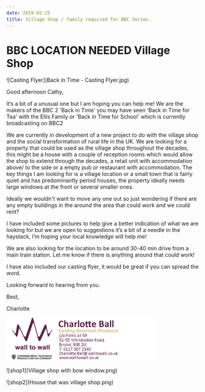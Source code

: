 ```yaml
---
date: 2019-02-25
title: Village Shop / family required for BBC Series.
---
```


# BBC LOCATION NEEDED Village Shop

![Casting Flyer](Back in Time - Casting Flyer.jpg)

Good afternoon Cathy,

 

It’s a bit of a unusual one but I am hoping you can help me! We are the makers of the BBC 2 'Back in Time' you may have seen 'Back in Time for Tea' with the Ellis Family or 'Back in Time for School' which is currently broadcasting on BBC2

 

We are currently in development of a new project to do with the village shop and the social transformation of rural life in the UK.  We are looking for a property that could be used as the village shop throughout the decades, this might be a house with a couple of reception rooms which would allow the shop to extend through the decades, a retail unit with accommodation above/ to the side or a empty pub or restaurant with accommodation. The key things I am looking for is a village location or a small town that is fairly quiet and has predominantly period houses, the property ideally needs large windows at the front or several smaller ones.

 

Ideally we wouldn't want to move any one out so just wondering if there are any empty buildings in the around the area that could work and we could rent?

 

I have included some pictures to help give a better indication of what we are looking for but we are open to suggestions it’s a bit of a needle in the haystack, I’m hoping your local knowledge will help me!

 

We are also looking for the location to be around 30-40 min drive from a main train station. Let me know if there is anything around that could work!

 

I have also included our casting flyer, it would be great if you can spread the word.

 

Looking forward to hearing from you.            

 

Best,

 

Charlotte
     


![Charlotte Ball](cb.png)

![shop1](Village shop with bow window.png)

![shop2](House that was village shop.png)
